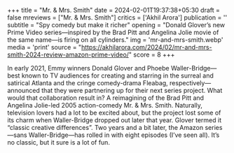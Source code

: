 +++
title = "Mr. & Mrs. Smith"
date = 2024-02-01T19:37:38+05:30
draft = false
mreviews = ["Mr. & Mrs. Smith"]
critics = ['Akhil Arora']
publication = ''
subtitle = "Spy comedy but make it richer"
opening = "Donald Glover’s new Prime Video series—inspired by the Brad Pitt and Angelina Jolie movie of the same name—is firing on all cylinders."
img = 'mr-and-mrs-smith.webp'
media = 'print'
source = "https://akhilarora.com/2024/02/mr-and-mrs-smith-2024-review-amazon-prime-video/"
score = 8
+++

In early 2021, Emmy winners Donald Glover and Phoebe Waller-Bridge—best known to TV audiences for creating and starring in the surreal and satirical Atlanta and the cringe comedy-drama Fleabag, respectively—announced that they were partnering up for their next series project. What would that collaboration result in? A reimagining of the Brad Pitt and Angelina Jolie-led 2005 action-comedy Mr. & Mrs. Smith. Naturally, television lovers had a lot to be excited about, but the project lost some of its charm when Waller-Bridge dropped out later that year. Glover termed it “classic creative differences”. Two years and a bit later, the Amazon series—sans Waller-Bridge—has rolled in with eight episodes (I’ve seen all). It’s no classic, but it sure is a lot of fun.
